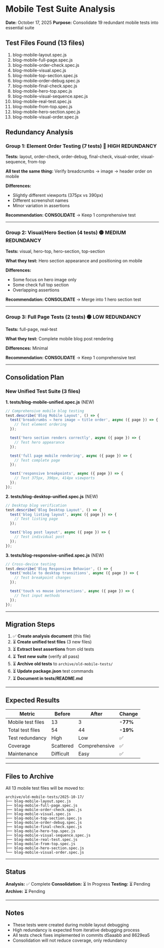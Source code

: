 # Mobile Test Suite Analysis
**Date:** October 17, 2025
**Purpose:** Consolidate 19 redundant mobile tests into essential suite

## Test Files Found (13 files)

1. blog-mobile-layout.spec.js
2. blog-mobile-full-page.spec.js
3. blog-mobile-order-check.spec.js
4. blog-mobile-visual.spec.js
5. blog-mobile-top-section.spec.js
6. blog-mobile-order-debug.spec.js
7. blog-mobile-final-check.spec.js
8. blog-mobile-hero-top.spec.js
9. blog-mobile-visual-sequence.spec.js
10. blog-mobile-real-test.spec.js
11. blog-mobile-from-top.spec.js
12. blog-mobile-hero-section.spec.js
13. blog-mobile-visual-order.spec.js

## Redundancy Analysis

### Group 1: Element Order Testing (7 tests) 🔴 HIGH REDUNDANCY
**Tests:** layout, order-check, order-debug, final-check, visual-order, visual-sequence, from-top

**All test the same thing:** Verify breadcrumbs → image → header order on mobile

**Differences:**
- Slightly different viewports (375px vs 390px)
- Different screenshot names
- Minor variation in assertions

**Recommendation:** **CONSOLIDATE** → Keep 1 comprehensive test

---

### Group 2: Visual/Hero Section (4 tests) 🟡 MEDIUM REDUNDANCY
**Tests:** visual, hero-top, hero-section, top-section

**What they test:** Hero section appearance and positioning on mobile

**Differences:**
- Some focus on hero image only
- Some check full top section
- Overlapping assertions

**Recommendation:** **CONSOLIDATE** → Merge into 1 hero section test

---

### Group 3: Full Page Tests (2 tests) 🟢 LOW REDUNDANCY
**Tests:** full-page, real-test

**What they test:** Complete mobile blog post rendering

**Differences:** Minimal

**Recommendation:** **CONSOLIDATE** → Keep 1 comprehensive test

---

## Consolidation Plan

### New Unified Test Suite (3 files)

**1. tests/blog-mobile-unified.spec.js** (NEW)
```javascript
// Comprehensive mobile blog testing
test.describe('Blog Mobile Layout', () => {
  test('breadcrumbs → hero image → title order', async ({ page }) => {
    // Test element ordering
  });

  test('hero section renders correctly', async ({ page }) => {
    // Test hero appearance
  });

  test('full page mobile rendering', async ({ page }) => {
    // Test complete page
  });

  test('responsive breakpoints', async ({ page }) => {
    // Test 375px, 390px, 414px viewports
  });
});
```

**2. tests/blog-desktop-unified.spec.js** (NEW)
```javascript
// Desktop blog verification
test.describe('Blog Desktop Layout', () => {
  test('blog listing layout', async ({ page }) => {
    // Test listing page
  });

  test('blog post layout', async ({ page }) => {
    // Test individual post
  });
});
```

**3. tests/blog-responsive-unified.spec.js** (NEW)
```javascript
// Cross-device testing
test.describe('Blog Responsive Behavior', () => {
  test('mobile to desktop transitions', async ({ page }) => {
    // Test breakpoint changes
  });

  test('touch vs mouse interactions', async ({ page }) => {
    // Test input methods
  });
});
```

---

## Migration Steps

1. ✅ **Create analysis document** (this file)
2. ⏳ **Create unified test files** (3 new files)
3. ⏳ **Extract best assertions** from old tests
4. ⏳ **Test new suite** (verify all pass)
5. ⏳ **Archive old tests** to `archive/old-mobile-tests/`
6. ⏳ **Update package.json** test commands
7. ⏳ **Document in tests/README.md**

---

## Expected Results

| Metric | Before | After | Change |
|--------|--------|-------|--------|
| Mobile test files | 13 | 3 | **-77%** |
| Total test files | 54 | 44 | **-19%** |
| Test redundancy | High | Low | ✅ |
| Coverage | Scattered | Comprehensive | ✅ |
| Maintenance | Difficult | Easy | ✅ |

---

## Files to Archive

All 13 mobile test files will be moved to:
```
archive/old-mobile-tests/2025-10-17/
├── blog-mobile-layout.spec.js
├── blog-mobile-full-page.spec.js
├── blog-mobile-order-check.spec.js
├── blog-mobile-visual.spec.js
├── blog-mobile-top-section.spec.js
├── blog-mobile-order-debug.spec.js
├── blog-mobile-final-check.spec.js
├── blog-mobile-hero-top.spec.js
├── blog-mobile-visual-sequence.spec.js
├── blog-mobile-real-test.spec.js
├── blog-mobile-from-top.spec.js
├── blog-mobile-hero-section.spec.js
└── blog-mobile-visual-order.spec.js
```

---

## Status

**Analysis:** ✅ Complete
**Consolidation:** ⏳ In Progress
**Testing:** ⏳ Pending
**Archive:** ⏳ Pending

---

## Notes

- These tests were created during mobile layout debugging
- High redundancy is expected from iterative debugging process
- All tests check fixes implemented in commits d5aaabb and 8629ea5
- Consolidation will not reduce coverage, only redundancy
